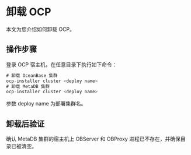 # 卸载 OCP

本文为您介绍如何卸载 OCP。

## 操作步骤

登录 OCP 宿主机，在任意目录下执行如下命令：

```java
# 卸载 OceanBase 集群
ocp-installer cluster <deploy name>
# 卸载 MetaDB 集群
ocp-installer cluster <deploy name>
```

参数 deploy name 为部署集群名。

## 卸载后验证

确认 MetaDB 集群的宿主机上 OBServer 和 OBProxy 进程已不存在，并确保目录已被清空。
